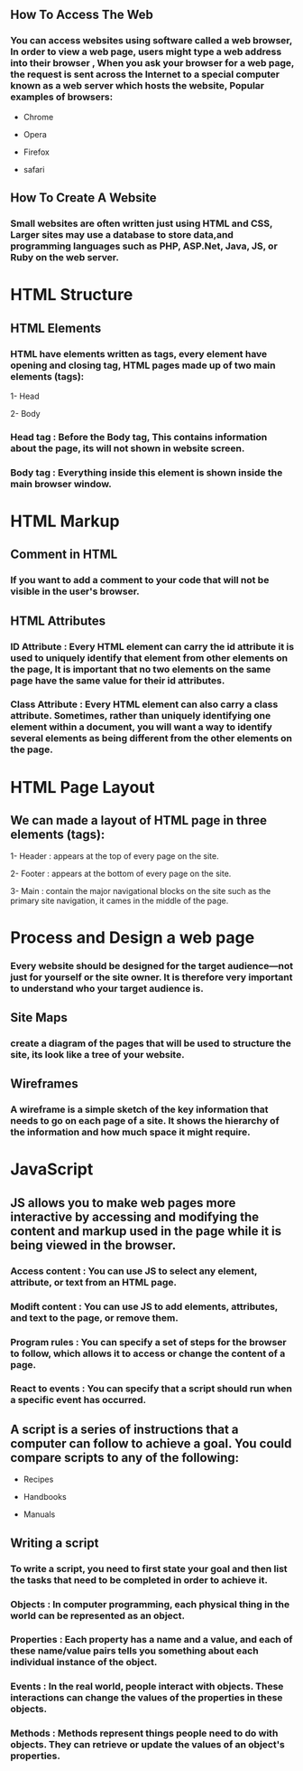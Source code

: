 ## How To Access The Web

### You can access websites using software called a web browser, In order to view a web page, users might type a web address into their browser , When you ask your browser for a web page, the request is sent across the Internet to a special computer known as a web server which hosts the website, Popular examples of browsers:

- Chrome

- Opera

- Firefox

- safari

## How To Create A Website

### Small websites are often written just using HTML and CSS, Larger sites may use a database to store data,and programming languages such as PHP, ASP.Net, Java, JS, or Ruby on the web server.


# HTML Structure

## HTML Elements

### HTML have elements written as tags, every element have opening and closing tag, HTML pages made up of two main elements (tags):

1- Head

2- Body

### Head tag : Before the Body tag, This contains information about the page, its will not shown in website screen.

### Body tag : Everything inside this element is shown inside the main browser window.

# HTML Markup

## Comment in HTML

### If you want to add a comment to your code that will not be visible in the user's browser.

## HTML Attributes

### ID Attribute : Every HTML element can carry the id attribute it is used to uniquely identify that element from other elements on the page, It is important that no two elements on the same page have the same value for their id attributes.

### Class Attribute : Every HTML element can also carry a class attribute. Sometimes, rather than uniquely identifying one element within a document, you will want a way to identify several elements as being different from the other elements on the page.

# HTML Page Layout

## We can made a layout of HTML page in three elements (tags):

1- Header : appears at the top of every page on the site.

2- Footer : appears at the bottom of every page on the site.  

3- Main : contain the major navigational blocks on the site such as the primary site navigation, it cames in the middle of the page.

# Process and Design a web page

### Every website should be designed for the target audience—not just for yourself or the site owner. It is therefore very important to understand who your target audience is.

## Site Maps

### create a diagram of the pages that will be used to structure the site, its look like a tree of your website.

## Wireframes

### A wireframe is a simple sketch of the key information that needs to go on each page of a site. It shows the hierarchy of the information and how much space it might require.

# JavaScript

## JS allows you to make web pages more interactive by accessing and modifying the content and markup used in the page while it is being viewed in the browser.

### Access content : You can use JS to select any element, attribute, or text from an HTML page.

### Modift content : You can use JS to add elements, attributes, and text to the page, or remove them.

### Program rules : You can specify a set of steps for the browser to follow, which allows it to access or change the content of a page.

### React to events : You can specify that a script should run when a specific event has occurred.

## A script is a series of instructions that a computer can follow to achieve a goal. You could compare scripts to any of the following:

- Recipes

- Handbooks

- Manuals

## Writing a script

### To write a script, you need to first state your goal and then list the tasks that need to be completed in order to achieve it.

### Objects : In computer programming, each physical thing in the world can be represented as an object.

### Properties : Each property has a name and a value, and each of these name/value pairs tells you something about each individual instance of the object.

### Events : In the real world, people interact with objects. These interactions can change the values of the properties in these objects.

### Methods : Methods represent things people need to do with objects. They can retrieve or update the values of an object's properties.